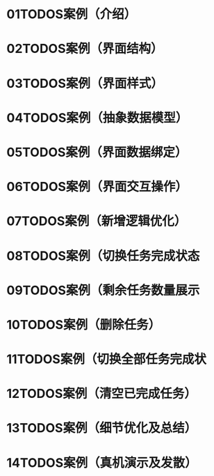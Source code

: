 # 01TODOS案例（介绍）
# 02TODOS案例（界面结构）
# 03TODOS案例（界面样式）
# 04TODOS案例（抽象数据模型）
# 05TODOS案例（界面数据绑定）
# 06TODOS案例（界面交互操作）
# 07TODOS案例（新增逻辑优化）
# 08TODOS案例（切换任务完成状态
# 09TODOS案例（剩余任务数量展示
# 10TODOS案例（删除任务）
# 11TODOS案例（切换全部任务完成状
# 12TODOS案例（清空已完成任务）
# 13TODOS案例（细节优化及总结）
# 14TODOS案例（真机演示及发散）